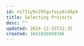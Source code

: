 ```yaml
---
id: ns711y9v295gufoyy8i40p4
title: Selecting Projects
desc: ""
updated: 2024-12-15T22:35
created: 1641856940346
---
```


